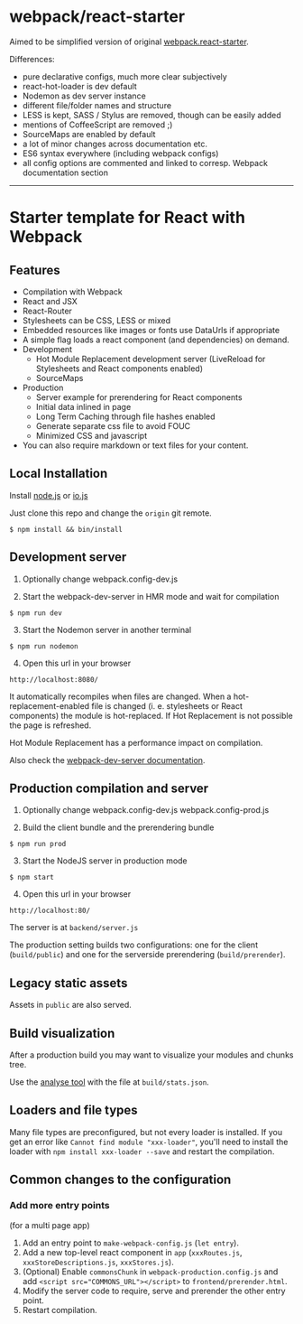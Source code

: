 # webpack/react-starter

Aimed to be simplified version of original [webpack.react-starter](https://github.com/webpack/react-starter).

Differences:
* pure declarative configs, much more clear subjectively
* react-hot-loader is dev default
* Nodemon as dev server instance
* different file/folder names and structure
* LESS is kept, SASS / Stylus are removed, though can be easily added
* mentions of CoffeeScript are removed ;)
* SourceMaps are enabled by default
* a lot of minor changes across documentation etc.
* ES6 syntax everywhere (including webpack configs)
* all config options are commented and linked to corresp. Webpack documentation section

---

# Starter template for React with Webpack

## Features

* Compilation with Webpack
* React and JSX
* React-Router
* Stylesheets can be CSS, LESS or mixed
* Embedded resources like images or fonts use DataUrls if appropriate
* A simple flag loads a react component (and dependencies) on demand.
* Development
  * Hot Module Replacement development server (LiveReload for Stylesheets and React components enabled)
  * SourceMaps
* Production
  * Server example for prerendering for React components
  * Initial data inlined in page
  * Long Term Caching through file hashes enabled
  * Generate separate css file to avoid FOUC
  * Minimized CSS and javascript
* You can also require markdown or text files for your content.

## Local Installation

Install [node.js](https://nodejs.org) or [io.js](https://iojs.org)

Just clone this repo and change the `origin` git remote.

```text
$ npm install && bin/install
```

## Development server

1. Optionally change webpack.config-dev.js

2. Start the webpack-dev-server in HMR mode and wait for compilation
```
$ npm run dev
```

3. Start the Nodemon server in another terminal
```
$ npm run nodemon
```

4. Open this url in your browser
```
http://localhost:8080/
```

It automatically recompiles when files are changed. When a hot-replacement-enabled file is changed (i. e. stylesheets or React components) the module is hot-replaced. If Hot Replacement is not possible the page is refreshed.

Hot Module Replacement has a performance impact on compilation.

Also check the [webpack-dev-server documentation](http://webpack.github.io/docs/webpack-dev-server.html).


## Production compilation and server

1. Optionally change webpack.config-dev.js webpack.config-prod.js

2. Build the client bundle and the prerendering bundle
```
$ npm run prod
```

3. Start the NodeJS server in production mode
```
$ npm start
```

4. Open this url in your browser
```
http://localhost:80/
```

The server is at `backend/server.js`

The production setting builds two configurations: one for the client (`build/public`) and one for the serverside prerendering (`build/prerender`).


## Legacy static assets

Assets in `public` are also served.


## Build visualization

After a production build you may want to visualize your modules and chunks tree.

Use the [analyse tool](http://webpack.github.io/analyse/) with the file at `build/stats.json`.


## Loaders and file types

Many file types are preconfigured, but not every loader is installed. If you get an error like `Cannot find module "xxx-loader"`, you'll need to install the loader with `npm install xxx-loader --save` and restart the compilation.


## Common changes to the configuration

### Add more entry points

(for a multi page app)

1. Add an entry point to `make-webpack-config.js` (`let entry`).
2. Add a new top-level react component in `app` (`xxxRoutes.js`, `xxxStoreDescriptions.js`, `xxxStores.js`).
3. (Optional) Enable `commonsChunk` in `webpack-production.config.js` and add `<script src="COMMONS_URL"></script>` to `frontend/prerender.html`.
4. Modify the server code to require, serve and prerender the other entry point.
5. Restart compilation.